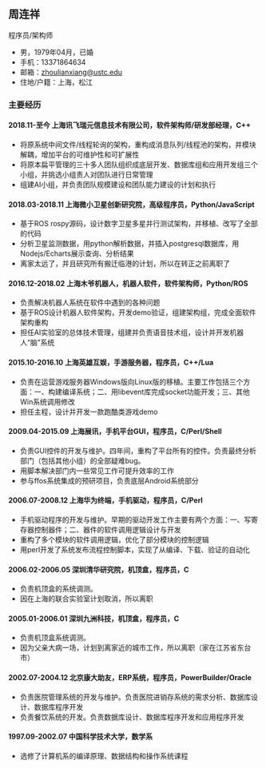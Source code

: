 
## 周连祥

程序员/架构师

* 男，1979年04月，已婚
* 手机：13371864634
* 邮箱：zhoulianxiang@ustc.edu
* 住地/户籍：上海，松江

### 主要经历

#### 2018.11-至今 上海讯飞瑞元信息技术有限公司，软件架构师/研发部经理，C++
* 将原系统中间文件/线程轮询的架构，重构成消息队列/线程池的架构，并模块解耦，增加平台的可维护性和可扩展性
* 将原本扁平管理的三十多人团队组织成底层开发、数据库组和应用开发组三个小组，并挑选小组责人对团队进行日常管理
* 组建AI小组，并负责团队规模建设和团队能力建设的计划和执行

#### 2018.03-2018.11 上海微小卫星创新研究院，高级程序员，Python/JavaScript
* 基于ROS rospy源码，设计数字卫星多星并行测试架构，并移植、改写了全部的代码
* 分析卫星监测数据，用python解析数据，并插入postgresql数据库，用Nodejs/Echarts展示查询、分析结果
* 离家太远了，并且研究所有搬迁临港的计划，所以在转正之前离职了

#### 2016.12-2018.02 上海木爷机器人，机器人软件，软件架构师，Python/ROS
* 负责解决机器人系统在软件中遇到的各种问题
* 基于ROS设计机器人软件架构，开发demo验证，组建架构组，完成全面软件架构重构
* 担任AI实验室的总体技术管理，组建并负责语音技术组，设计并开发机器人“脑”系统

#### 2015.10-2016.10 上海英雄互娱，手游服务器，程序员，C++/Lua
* 负责在运营游戏服务器Windows版向Linux版的移植。主要工作包括三个方面：一、构建编译系统；二、用libevent库完成socket功能开发；三、其他Win系统调用修改
* 担任主程，设计并开发一款跑酷类游戏demo

#### 2009.04-2015.09 上海展讯，手机平台GUI，程序员，C/Perl/Shell
* 负责GUI控件的开发与维护。四年间，重构了平台所有的控件。负责最终分析部门（包括其他小组）的全部疑难bug。
* 用脚本解决部门内一些常见工作可提升效率的工作
* 参与ffos系统集成的预研项目，负责底层Android系统部分

#### 2006.07-2008.12 上海华为终端，手机驱动，程序员，C/Perl
* 手机驱动程序的开发与维护。早期的驱动开发工作主要有两个方面：一、写寄存器控制器件；二、器件的软件调用逻辑设计与开发
* 重构了多个模块的软件调用逻辑，优化了部分模块的控制逻辑
* 用perl开发了系统发布流程控制脚本，实现了从编译、下载、验证的自动化

#### 2006.02-2006.05 深圳清华研究院，机顶盒，程序员，C
* 负责机顶盒的系统调测。
* 因在上海的联合实验室计划取消，所以离职

#### 2005.01-2006.01 深圳九洲科技，机顶盒，程序员，C
* 负责机顶盒系统调测。
* 因为父亲大病一场，计划到离家近的城市工作，所以离职（家在江苏省东台市）

#### 2002.07-2004.12 北京康大助友，ERP系统，程序员，PowerBuilder/Oracle
* 负责医院管理系统的开发与维护。负责医院进销存系统的需求分析、数据库设计、数据库程序开发
* 负责餐饮系统的开发。负责数据库设计、数据库程序开发和应用程序开发

#### 1997.09-2002.07 中国科学技术大学，数学系
* 选修了计算机系的编译原理、数据结构和操作系统课程
